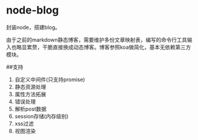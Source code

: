 # node-blog
封装node，搭建blog。

由于之前的markdown静态博客，需要维护多份文章映射表，编写的命令行工具输入也略显累赘，干脆直接换成动态博客。博客参照koa做简化，基本无依赖第三方模块。

<!-- 使用[mongodb](http://www.mongodb.org/)做存储 -->

##支持

1. 自定义中间件(只支持promise)
2. 静态资源处理
3. 属性方法拓展
4. 错误处理
5. 解析post数据
6. session存储(内存级别)
7. xss过滤
8. 视图渲染
<!--  9. 路由 -->
